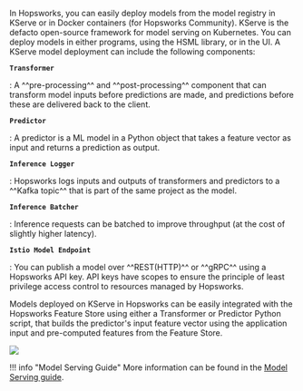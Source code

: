 In Hopsworks, you can easily deploy models from the model registry in KServe or in Docker containers (for Hopsworks Community). KServe is the defacto open-source framework for model serving on Kubernetes. You can deploy models in either programs, using the HSML library, or in the UI. A KServe model deployment can include the following components:

**`Transformer`**

:   A ^^pre-processing^^ and ^^post-processing^^ component that can transform model inputs before predictions are made, and predictions before these are delivered back to the client.
    

**`Predictor`**

:   A predictor is a ML model in a Python object that takes a feature vector as input and returns a prediction as output.

**`Inference Logger`**

:   Hopsworks logs inputs and outputs of transformers and predictors to a ^^Kafka topic^^ that is part of the same project as the model.

**`Inference Batcher`**

:   Inference requests can be batched to improve throughput (at the cost of slightly higher latency).

**`Istio Model Endpoint`**

:   You can publish a model over ^^REST(HTTP)^^ or ^^gRPC^^ using a Hopsworks API key. API keys have scopes to ensure the principle of least privilege access control to resources managed by Hopsworks.

Models deployed on KServe in Hopsworks can be easily integrated with the Hopsworks Feature Store using either a Transformer or Predictor Python script, that builds the predictor's input feature vector using the application input and pre-computed features from the Feature Store.

<img src="../../../assets/images/concepts/mlops/kserve.svg">

!!! info "Model Serving Guide"
    More information can be found in the [Model Serving guide](../../user_guides/mlops/serving/index.md).